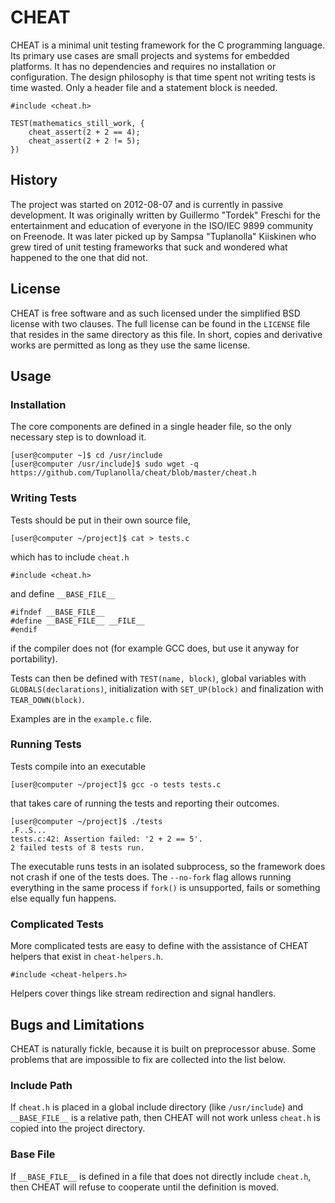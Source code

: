 # CHEAT

CHEAT is a minimal unit testing framework for the C programming language.
Its primary use cases are small projects and systems for embedded platforms.
It has no dependencies and requires no installation or configuration.
The design philosophy is that time spent not writing tests is time wasted.
Only a header file and a statement block is needed.

    #include <cheat.h>

    TEST(mathematics_still_work, {
        cheat_assert(2 + 2 == 4);
        cheat_assert(2 + 2 != 5);
    })

## History

The project was started on 2012-08-07 and
 is currently in passive development.
It was originally written by Guillermo "Tordek" Freschi for
 the entertainment and education of everyone in
 the ISO/IEC 9899 community on Freenode.
It was later picked up by Sampsa "Tuplanolla" Kiiskinen who
 grew tired of unit testing frameworks that suck and
 wondered what happened to the one that did not.

## License

CHEAT is free software and as such
 licensed under the simplified BSD license with two clauses.
The full license can be found in the `LICENSE` file that
 resides in the same directory as this file.
In short, copies and derivative works are permitted
 as long as they use the same license.

## Usage

### Installation

The core components are defined in a single header file, so
 the only necessary step is to download it.

    [user@computer ~]$ cd /usr/include
    [user@computer /usr/include]$ sudo wget -q https://github.com/Tuplanolla/cheat/blob/master/cheat.h

### Writing Tests

Tests should be put in their own source file,

    [user@computer ~/project]$ cat > tests.c

 which has to include `cheat.h`

    #include <cheat.h>

 and define `__BASE_FILE__`

    #ifndef __BASE_FILE__
    #define __BASE_FILE__ __FILE__
    #endif

 if the compiler does not (for example GCC does, but
 use it anyway for portability).

Tests can then be defined with `TEST(name, block)`,
 global variables with `GLOBALS(declarations)`,
 initialization with `SET_UP(block)` and
 finalization with `TEAR_DOWN(block)`.

Examples are in the `example.c` file.

### Running Tests

Tests compile into an executable

    [user@computer ~/project]$ gcc -o tests tests.c

 that takes care of running the tests and reporting their outcomes.

    [user@computer ~/project]$ ./tests
    .F..S...
    tests.c:42: Assertion failed: '2 + 2 == 5'.
    2 failed tests of 8 tests run.

The executable runs tests in
 an isolated subprocess, so
 the framework does not crash if
 one of the tests does.
The `--no-fork` flag allows
 running everything in the same process if
 `fork()` is unsupported, fails or
 something else equally fun happens.

### Complicated Tests

More complicated tests are easy to define with
 the assistance of CHEAT helpers that
 exist in `cheat-helpers.h`.

    #include <cheat-helpers.h>

Helpers cover things like
 stream redirection and
 signal handlers.

## Bugs and Limitations

CHEAT is naturally fickle, because
 it is built on preprocessor abuse.
Some problems that are impossible to fix are
 collected into the list below.

### Include Path

If `cheat.h` is placed in a global include directory (like `/usr/include`) and
 `__BASE_FILE__` is a relative path, then
 CHEAT will not work unless
 `cheat.h` is copied into the project directory.

### Base File

If `__BASE_FILE__` is defined in a file
 that does not directly include `cheat.h`, then
 CHEAT will refuse to cooperate until
 the definition is moved.
